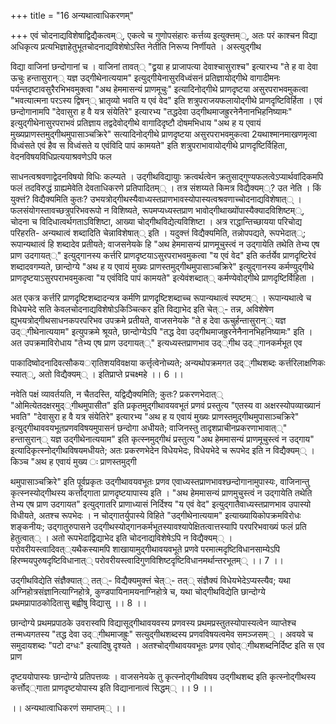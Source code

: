 +++
title = "16 अन्यथात्वाधिकरणम्"

+++
एवं चोदनाद्यविशेषाद्विद्यैकत्वम््, एकत्वे च गुणोपसंहारः कर्त्तव्य इत्युक्त्तम््, अतः परं काश्चन विद्या अधिकृत्य प्रत्यभिज्ञाहेतुभूतचोदनाद्यविशेषोऽस्ति नेतीति निरूप्य निर्णीयते । अस्त्युद्गीथ

विद्या वाजिनां छन्दोगानां च । वाजिनां तावत्् "द्व्रया ह प्राजापत्या देवाश्चासुराश्च" इत्यारभ्य "ते ह वा देवा ऊचुः हन्तासुरान्् यज्ञ उद्गीथेनात्ययाम" इत्युद्गीयेनासुरविध्वंसनं प्रतिज्ञायोद्गीथे वागादीमनः पर्यन्तदृष्टावसुरैरभिभवमुक्त्वा "अथ हेममासन्यं प्राणमूचुः" इत्यादिनोद्गीथे प्राणदृष्टया असुरपराभवमुकत्वा "भवत्यात्मना परऽस्य द्विषन्् भ्रातृव्यो भवति य एवं वेद" इति शत्रुपराजयफलायोद्गीथे प्राणदृष्टिविर्हिता । एवं छन्दोगानामपि "देवासुरा ह वै यत्र संयेतिरे" इत्यारभ्य "तद्धदेवा उद्गीथमाजह्रुरनेनैनानभिहनिष्यामः" इत्युद्गीथेनासुरपराभवं प्रतिज्ञाय तद्वदेवोद्गीथे वागादिदृष्टौ दोषमभिधाय "अथ ह य एवायं मुख्यप्राणस्तमुद्गीथमुपासाञ्चक्रिरे" सत्यादिनोद्गीथे प्राणदृष्टया असुरपराभवमुकत्वा 2यथाश्मानमाखणमृत्वा विध्वंसते एवं हैव स विध्वंसते य एवंविदि पापं कामयते" इति शत्रुपराभावायोद्गीथे प्राणदृष्टिर्विहिता, वेदनविषयविधिप्रत्ययाश्रवणेऽपि फल

साधनत्वश्रवणाद्वेदनविषयो विधिः कल्प्यते । उद्गीथविद्यायुाः क्रत्वर्थत्वेन क्रतुसाद्गुण्यफलत्वेऽप्यार्थवांदिकमपि फलं तदविरुद्धं ग्राह्यमेवेति देवताधिकरणे प्रतिपादितम्् । तत्र संशय्यते किमत्र विद्यैक्यम््? उत नेति । किं युक्त्तं? विद्यैक्यमिति कुतः? उभयत्रोद्गीथस्यैवाध्यस्तप्राणभावस्योपास्यत्वश्रवणाच्चोदनाद्यविशेषात्् । फलसंयोगस्तावच्छत्रुपरिभवरूपो न विशिष्यते, रूपमप्यध्यस्तप्राण भावोद्गीथाख्योंपास्यैक्यादविशिष्टम््, चोदना च विदिधात्वर्थगताऽविशिष्टा, आख्या चोद्गीथविद्येत्यविशिष्टा । अत्र राद्धान्तिच्छायया परिचोद्य परिहरति- अन्यथात्वं शब्दादिति चेन्नाविशेषात्् इति । यदुक्त्तं विद्यैक्यमिति, तन्नोपपद्यते, रूपभेदात््; रूपान्यथात्वं हि शब्दादेव प्रतीयते; वाजसनेयके हि "अथ हेममासन्यं प्राणमूचुस्त्वं न उद्गायेति तथेति तेभ्य एष प्राण उदगायत््" इत्युद्गानस्य कर्त्तरि प्राणदृष्टयाऽसुरपराभवमुकत्वा "य एवं वेद" इति कर्तर्येव प्राणदृष्टिरेवं शब्दादवगम्यते, छान्दोग्ये "अथ ह य एवायं मुख्यः प्राणस्तमुद्गीथमुपासाञ्चक्रिरे" इत्युद्गानस्य कर्मण्युद्गीथे प्राणदृष्टयाऽसुरपराभवमुकत्वा "य एवंविदि पापं कामयते" इत्येवंशब्दात्् कर्मण्येवोद्गीथे प्राणदृष्टिर्विहिता ।

अत एकत्र कर्त्तरि प्राणदृष्टिशब्दादन्यत्र कर्मणि प्राणदृष्टिशब्दाच्च रूपान्यथात्वं स्पष्टम्् । रूपान्यथात्वे च विधेयभेदे सति केवलचोदनाद्यविशेषोऽकिञ्चित्कर इति विद्याभेद इति चेत््- तन्न, अविशेषेण ह्युभयत्रोद्गीथसाधनकपरपरिभव उपक्रमे प्रतीयते, वाजसनेयके "ते ह देवा ऊचुर्हन्तासुरान्् यज्ञ उद््गीथेनात्ययाम" इत्युपक्रमे श्रूयते, छान्दोग्येऽपि "तद्ध देवा उद्गीथमाजह्रुरनेनैनानभिहनिष्यामः" इति । अत उपक्रमाविरोधाय "तेभ्य एष प्राण उदगायत््" इत्यध्यस्तप्राणभाव उद््गीथ उद््गानकर्मभूत एव

पाकादिष्वोदनादिवत्सौकयर्ातिशयविवक्षया कर्त्तृत्वेनोच्यते; अन्यथोपक्रमगत उद््गीथशब्दः कर्त्तरिलाक्षणिकः स्यात््, अतो विद्यैक्यम्् । इतिप्राप्ते प्रचक्ष्महे ।। 6 ।।

नवेति पक्षं व्यावर्तयति, न चैतदस्ति, यद्विद्यैक्यमिति; कुतः? प्रकरणभेदात्् "ओमित्येतदक्षरमुद््गीथमुपासीत" इति प्रकृतमुद्गीथावयवभूतं प्रणवं प्रस्तुत्य "एतस्य वा अक्षरस्योपव्याख्यानं भवति" "देवासुरा ह वै यत्र संयेतिरे" इत्यारभ्य "अथ ह य एवायं मुख्यः प्राणस्तमुद्गीथमुपासाञ्चक्रिरे" इत्युद्गीथाववयभूतप्रणवविषयमुपासनं छन्दोगा अधीयते; वाजिनस्तु तादृशप्राचीनप्रकरणाभावात््" हन्तासुरान्् यज्ञ उद्गीथेनात्ययाम" इति कृत्स्नमुद्गीथं प्रस्तुत्य "अथ हेममासन्यं प्राणमूचुस्त्वं न उद्गाय" इत्यादिकृत्स्नोद्गीथविषयमधीयते; अतः प्रकरणभेदेन विधेयभेदः, विधेयभेदे च रूपभेद इति न विद्यैक्यम्् । किञ्च "अथ ह एवायं मुख्य ः प्राणस्तमुद्गी

थमुपासाञ्चक्रिरे" इति पूर्वप्रकृतः उद्गीथावयवभूतः प्रणव एवाध्यस्तप्राणभावश्छन्दोगानामुपास्यः, वाजिनान्तु कृत्स्नस्योद्गीथस्य कर्त्तोद्गाता प्राणदृष्टयापास्य इति । "अथ हेममासन्यं प्राणमुचुस्त्वं न उद्गायेति तथेति तेभ्य एष प्राण उदगायत" इत्युद्गातरि प्राणाध्यासं निर्दिश्य "य एवं वेद" इत्युद्गातैवाध्यस्तप्राणभाव उपास्यो विधीयते, अतश्च रूपभेदः । न चोद्गातर्युपास्ये विहिते "उद्गीथेनात्ययाम" इत्याख्यायिकोपक्रमविरोधः शङ्कनीयः; उद्गातुरुपासने उद्गीथस्योद्गानकर्मभूतस्यावश्यापेक्षितत्वात्तस्यापि परपरिभवाख्यं फलं प्रति हेतुत्वात्् । अतो रूपभेदाद्विद्याभेद इति चोदनाद्यविशेषेऽपि न विद्यैक्यम्् । परोवरीयस्त्वादिवत््यथैकस्यामपि शाखायामुद्गीथावयवभूते प्रणवे परमात्मदृष्टिविधानसाम्येऽपि हिरण्मयपुरुषदृष्टिविधानात्् परोवरीयस्त्वादिगुणविशिष्टदृष्टिविधानमर्थान्तरभूतम्् ।। 7 ।।

उद्गीथविद्येति संज्ञैक्यात्् तत््- विद्यैक्यमुक्त्तं चेत््- तत्् संज्ञैक्यं विधेयभेदेऽप्यस्त्यैव; यथा अग्निहोत्रसंज्ञानित्याग्निहोत्रे, कुण्डपायिनामयनाग्निहोत्रे च, यथा चोद्गीथविद्येति छान्दोग्ये प्रथमप्रापाठकोदितासु बह्वीषु विद्यासु ।। 8 ।।

छान्दोग्ये प्रथमप्रपाठके उवरास्वपि विद्यासूद्गीथावयवस्य प्रणवस्य प्रथमप्रस्तुतस्योपास्यत्वेन व्याप्तेश्च तन्मध्यगतस्य "तद्ध देवा उद््गीथमाजह्रुः" सत्युद्गीथशब्दस्य प्रणवविषयत्वमेव समञ्जसम्् । अवयवे च समुदायशब्दः "पटो दग्धः" इत्यादिषु दृश्यते । अतश्चोद्गीथावयवभूतः प्रणव एवोद््गीथशब्दनिर्दिष्ट इति स एव प्राण

दृष्टययोपास्यः छान्दोग्ये प्रतिपत्तव्यः । वाजसनेयके तु कृत्स्नोद्गीथविषय उद्गीथशब्द इति कृत्स्नोद्गीथस्य कर्त्तोद््गाता प्राणदृष्टयोपास्य इति विद्यानानात्वं सिद्धम्् ।। 9 ।।

।। अन्यथात्वाधिकरणं समाप्तम्् ।।